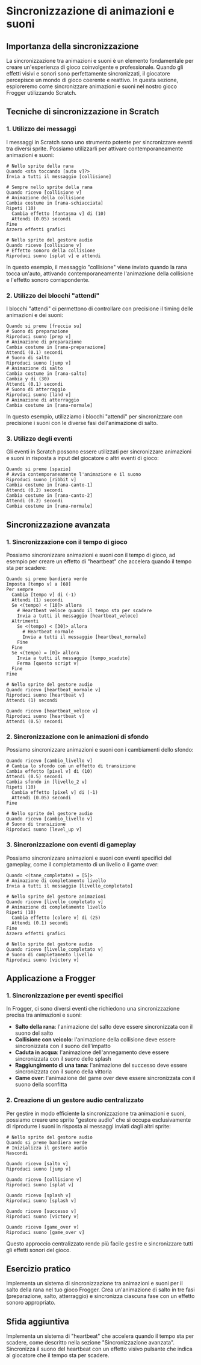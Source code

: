 # Sincronizzazione di animazioni e suoni

## Importanza della sincronizzazione

La sincronizzazione tra animazioni e suoni è un elemento fondamentale per creare un'esperienza di gioco coinvolgente e professionale. Quando gli effetti visivi e sonori sono perfettamente sincronizzati, il giocatore percepisce un mondo di gioco coerente e reattivo. In questa sezione, esploreremo come sincronizzare animazioni e suoni nel nostro gioco Frogger utilizzando Scratch.

## Tecniche di sincronizzazione in Scratch

### 1. Utilizzo dei messaggi

I messaggi in Scratch sono uno strumento potente per sincronizzare eventi tra diversi sprite. Possiamo utilizzarli per attivare contemporaneamente animazioni e suoni:

```
# Nello sprite della rana
Quando <sta toccando [auto v]?>
Invia a tutti il messaggio [collisione]

# Sempre nello sprite della rana
Quando ricevo [collisione v]
# Animazione della collisione
Cambia costume in [rana-schiacciata]
Ripeti (10)
  Cambia effetto [fantasma v] di (10)
  Attendi (0.05) secondi
Fine
Azzera effetti grafici

# Nello sprite del gestore audio
Quando ricevo [collisione v]
# Effetto sonoro della collisione
Riproduci suono [splat v] e attendi
```

In questo esempio, il messaggio "collisione" viene inviato quando la rana tocca un'auto, attivando contemporaneamente l'animazione della collisione e l'effetto sonoro corrispondente.

### 2. Utilizzo dei blocchi "attendi"

I blocchi "attendi" ci permettono di controllare con precisione il timing delle animazioni e dei suoni:

```
Quando si preme [freccia su]
# Suono di preparazione
Riproduci suono [prep v]
# Animazione di preparazione
Cambia costume in [rana-preparazione]
Attendi (0.1) secondi
# Suono di salto
Riproduci suono [jump v]
# Animazione di salto
Cambia costume in [rana-salto]
Cambia y di (30)
Attendi (0.1) secondi
# Suono di atterraggio
Riproduci suono [land v]
# Animazione di atterraggio
Cambia costume in [rana-normale]
```

In questo esempio, utilizziamo i blocchi "attendi" per sincronizzare con precisione i suoni con le diverse fasi dell'animazione di salto.

### 3. Utilizzo degli eventi

Gli eventi in Scratch possono essere utilizzati per sincronizzare animazioni e suoni in risposta a input del giocatore o altri eventi di gioco:

```
Quando si preme [spazio]
# Avvia contemporaneamente l'animazione e il suono
Riproduci suono [ribbit v]
Cambia costume in [rana-canto-1]
Attendi (0.2) secondi
Cambia costume in [rana-canto-2]
Attendi (0.2) secondi
Cambia costume in [rana-normale]
```

## Sincronizzazione avanzata

### 1. Sincronizzazione con il tempo di gioco

Possiamo sincronizzare animazioni e suoni con il tempo di gioco, ad esempio per creare un effetto di "heartbeat" che accelera quando il tempo sta per scadere:

```
Quando si preme bandiera verde
Imposta [tempo v] a [60]
Per sempre
  Cambia [tempo v] di (-1)
  Attendi (1) secondi
  Se <(tempo) < [10]> allora
    # Heartbeat veloce quando il tempo sta per scadere
    Invia a tutti il messaggio [heartbeat_veloce]
  Altrimenti
    Se <(tempo) < [30]> allora
      # Heartbeat normale
      Invia a tutti il messaggio [heartbeat_normale]
    Fine
  Fine
  Se <(tempo) = [0]> allora
    Invia a tutti il messaggio [tempo_scaduto]
    Ferma [questo script v]
  Fine
Fine

# Nello sprite del gestore audio
Quando ricevo [heartbeat_normale v]
Riproduci suono [heartbeat v]
Attendi (1) secondi

Quando ricevo [heartbeat_veloce v]
Riproduci suono [heartbeat v]
Attendi (0.5) secondi
```

### 2. Sincronizzazione con le animazioni di sfondo

Possiamo sincronizzare animazioni e suoni con i cambiamenti dello sfondo:

```
Quando ricevo [cambio_livello v]
# Cambia lo sfondo con un effetto di transizione
Cambia effetto [pixel v] di (10)
Attendi (0.5) secondi
Cambia sfondo in [livello_2 v]
Ripeti (10)
  Cambia effetto [pixel v] di (-1)
  Attendi (0.05) secondi
Fine

# Nello sprite del gestore audio
Quando ricevo [cambio_livello v]
# Suono di transizione
Riproduci suono [level_up v]
```

### 3. Sincronizzazione con eventi di gameplay

Possiamo sincronizzare animazioni e suoni con eventi specifici del gameplay, come il completamento di un livello o il game over:

```
Quando <(tane_completate) = [5]>
# Animazione di completamento livello
Invia a tutti il messaggio [livello_completato]

# Nello sprite del gestore animazioni
Quando ricevo [livello_completato v]
# Animazione di completamento livello
Ripeti (10)
  Cambia effetto [colore v] di (25)
  Attendi (0.1) secondi
Fine
Azzera effetti grafici

# Nello sprite del gestore audio
Quando ricevo [livello_completato v]
# Suono di completamento livello
Riproduci suono [victory v]
```

## Applicazione a Frogger

### 1. Sincronizzazione per eventi specifici

In Frogger, ci sono diversi eventi che richiedono una sincronizzazione precisa tra animazioni e suoni:

- **Salto della rana**: l'animazione del salto deve essere sincronizzata con il suono del salto
- **Collisione con veicolo**: l'animazione della collisione deve essere sincronizzata con il suono dell'impatto
- **Caduta in acqua**: l'animazione dell'annegamento deve essere sincronizzata con il suono dello splash
- **Raggiungimento di una tana**: l'animazione del successo deve essere sincronizzata con il suono della vittoria
- **Game over**: l'animazione del game over deve essere sincronizzata con il suono della sconfitta

### 2. Creazione di un gestore audio centralizzato

Per gestire in modo efficiente la sincronizzazione tra animazioni e suoni, possiamo creare uno sprite "gestore audio" che si occupa esclusivamente di riprodurre i suoni in risposta ai messaggi inviati dagli altri sprite:

```
# Nello sprite del gestore audio
Quando si preme bandiera verde
# Inizializza il gestore audio
Nascondi

Quando ricevo [salto v]
Riproduci suono [jump v]

Quando ricevo [collisione v]
Riproduci suono [splat v]

Quando ricevo [splash v]
Riproduci suono [splash v]

Quando ricevo [successo v]
Riproduci suono [victory v]

Quando ricevo [game_over v]
Riproduci suono [game_over v]
```

Questo approccio centralizzato rende più facile gestire e sincronizzare tutti gli effetti sonori del gioco.

## Esercizio pratico

Implementa un sistema di sincronizzazione tra animazioni e suoni per il salto della rana nel tuo gioco Frogger. Crea un'animazione di salto in tre fasi (preparazione, salto, atterraggio) e sincronizza ciascuna fase con un effetto sonoro appropriato.

## Sfida aggiuntiva

Implementa un sistema di "heartbeat" che accelera quando il tempo sta per scadere, come descritto nella sezione "Sincronizzazione avanzata". Sincronizza il suono del heartbeat con un effetto visivo pulsante che indica al giocatore che il tempo sta per scadere.